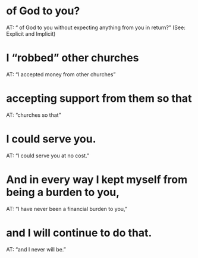 #  of God to you? 
AT: “ of God to you without expecting anything from you in return?”
(See: Explicit and Implicit)
#  I “robbed” other churches 
AT: “I accepted money from other churches”
#  accepting support from them so that 
AT: “churches so that”
#  I could serve you. 
AT: “I could serve you at no cost.”
#  And in every way I kept myself from being a burden to you, 
AT: “I have never been a financial burden to you,”
#  and I will continue to do that. 
AT: “and I never will be.”

